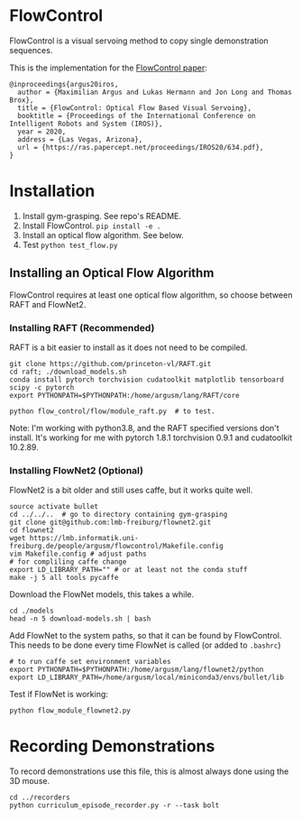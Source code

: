 # FlowControl

FlowControl is a visual servoing method to copy single demonstration sequences.

This is the implementation for the [FlowControl paper](https://lmb.informatik.uni-freiburg.de/projects/flowcontrol/):

```
@inproceedings{argus20iros,
  author = {Maximilian Argus and Lukas Hermann and Jon Long and Thomas Brox},
  title = {FlowControl: Optical Flow Based Visual Servoing},
  booktitle = {Proceedings of the International Conference on Intelligent Robots and System (IROS)},
  year = 2020,
  address = {Las Vegas, Arizona},
  url = {https://ras.papercept.net/proceedings/IROS20/634.pdf},
}
```


# Installation

1. Install gym-grasping. See repo's README.
2. Install FlowControl. ```pip install -e .```
3. Install an optical flow algorithm. See below.
4. Test ```python test_flow.py```


## Installing an Optical Flow Algorithm

FlowControl requires  at least one optical flow algorithm, so choose between RAFT and FlowNet2.


### Installing RAFT (Recommended)

RAFT is a bit easier to install as it does not need to be compiled.
```
git clone https://github.com/princeton-vl/RAFT.git
cd raft; ./download_models.sh
conda install pytorch torchvision cudatoolkit matplotlib tensorboard scipy -c pytorch
export PYTHONPATH=$PYTHONPATH:/home/argusm/lang/RAFT/core

python flow_control/flow/module_raft.py  # to test.
```

Note: I'm working with python3.8, and the RAFT specified versions don't
install. It's working for me with pytorch 1.8.1 torchvision 0.9.1 and
cudatoolkit 10.2.89.


### Installing FlowNet2 (Optional)

FlowNet2 is a bit older and still uses caffe, but it works quite well.

```
source activate bullet
cd ../../..  # go to directory containing gym-grasping
git clone git@github.com:lmb-freiburg/flownet2.git
cd flownet2
wget https://lmb.informatik.uni-freiburg.de/people/argusm/flowcontrol/Makefile.config
vim Makefile.config # adjust paths
# for compliling caffe change
export LD_LIBRARY_PATH="" # or at least not the conda stuff
make -j 5 all tools pycaffe
```

Download the FlowNet models, this takes a while.
```
cd ./models
head -n 5 download-models.sh | bash
```

Add FlowNet to the system paths, so that it can be found by FlowControl.
This needs to be done every time FlowNet is called (or added to `.bashrc`)

```
# to run caffe set environment variables
export PYTHONPATH=$PYTHONPATH:/home/argusm/lang/flownet2/python
export LD_LIBRARY_PATH=/home/argusm/local/miniconda3/envs/bullet/lib
```

Test if FlowNet is working:
```
python flow_module_flownet2.py
```


# Recording Demonstrations

To record demonstrations use this file, this is almost always done using the 3D mouse.

```
cd ../recorders
python curriculum_episode_recorder.py -r --task bolt
```
